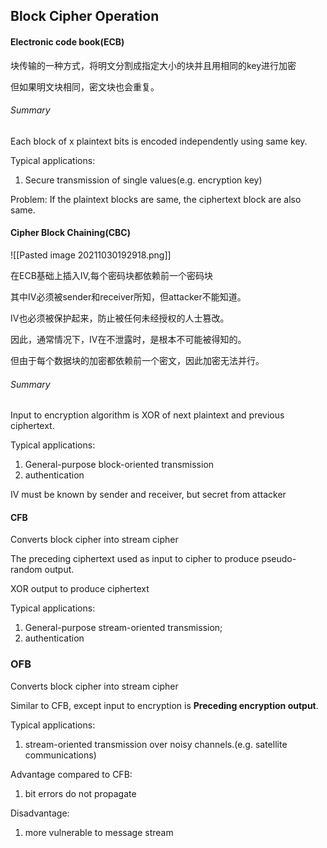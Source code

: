 ## Block Cipher Operation
#### Electronic code book(ECB)
块传输的一种方式，将明文分割成指定大小的块并且用相同的key进行加密

但如果明文块相同，密文块也会重复。
###### Summary
Each block of x plaintext bits is encoded independently using same key.

Typical applications:
1. Secure transmission of single values(e.g. encryption key)

Problem:
If the plaintext blocks are same, the ciphertext block are also same.
#### Cipher Block Chaining(CBC)
![[Pasted image 20211030192918.png]]

在ECB基础上插入IV,每个密码块都依赖前一个密码块

其中IV必须被sender和receiver所知，但attacker不能知道。

IV也必须被保护起来，防止被任何未经授权的人士篡改。

因此，通常情况下，IV在不泄露时，是根本不可能被得知的。

但由于每个数据块的加密都依赖前一个密文，因此加密无法并行。

###### Summary
Input to encryption algorithm is XOR of next plaintext and previous ciphertext.

Typical applications:
1. General-purpose block-oriented transmission
2. authentication

IV must be known by sender and receiver, but secret from attacker

#### CFB
Converts block cipher into stream cipher

The preceding ciphertext used as input to cipher to produce pseudo-random output.

XOR output to produce ciphertext

Typical applications:
1. General-purpose stream-oriented transmission;
2. authentication

### OFB
Converts block cipher into stream cipher

Similar to CFB, except input to encryption is **Preceding encryption output**.

Typical applications:
1. stream-oriented transmission over noisy channels.(e.g. satellite communications)

Advantage compared to CFB:
1. bit errors do not propagate

Disadvantage:
1. more vulnerable to message stream 